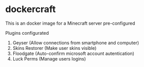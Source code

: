 # dockercraft
This is an docker image for a Minecraft server pre-configured

Plugins configurated
1. Geyser (Allow connections from smartphone and computer)
2. Skins Restorer (Make user skins visible)
3. Floodgate (Auto-confirm microsoft account autentication)
4. Luck Perms (Manage users logins)

